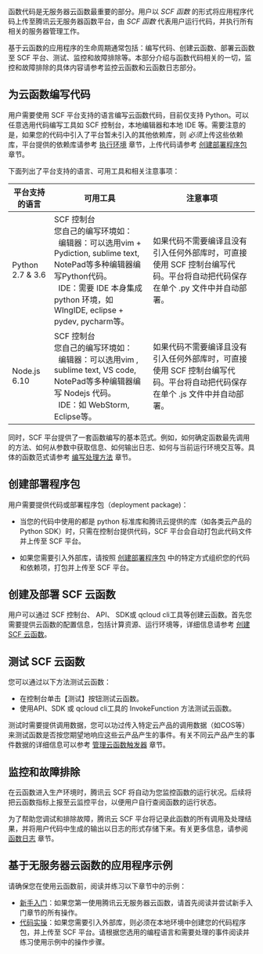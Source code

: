 函数代码是无服务器云函数最重要的部分。用户以 *SCF 函数* 的形式将应用程序代码上传至腾讯云无服务器函数平台，由 *SCF 函数* 代表用户运行代码，并执行所有相关的服务器管理工作。

基于云函数的应用程序的生命周期通常包括：编写代码、创建云函数、部署云函数至 SCF 平台、测试、监控和故障排除等。本部分介绍与函数代码相关的一切，监控和故障排除的具体内容请参考监控云函数和云函数日志部分。

## 为云函数编写代码
用户需要使用 SCF 平台支持的语言编写云函数代码，目前仅支持 Python。可以任意选用代码编写工具如 SCF 控制台，本地编辑器和本地 IDE 等。需要注意的是，如果您的代码中引入了平台暂未引入的其他依赖库，则 *必须*上传这些依赖库，平台提供的依赖库请参考 [执行环境](https://cloud.tencent.com/document/product/583/9694#.E6.89.A7.E8.A1.8C.E7.8E.AF.E5.A2.83.E5.92.8C.E5.8F.AF.E7.94.A8.E5.BA.93) 章节，上传代码请参考 [创建部署程序包](https://cloud.tencent.com/document/product/583/9702) 章节。

下面列出了平台支持的语言、可用工具和相关注意事项：

|平台支持的语言|可用工具|注意事项|
|--|--|--|
|Python 2.7 & 3.6|SCF 控制台<br>您自己的编写环境如：<br>&nbsp;&nbsp;编辑器：可以选用vim + Pydiction, sublime text, NotePad等多种编辑器编写Python代码。<br>&nbsp;&nbsp;IDE：需要 IDE 本身集成 python 环境，如 WIngIDE, eclipse + pydev, pycharm等。|如果代码不需要编译且没有引入任何外部库时，可直接使用 SCF 控制台编写代码。平台将自动把代码保存在单个 .py 文件中并自动部署。|
|Node.js 6.10|SCF 控制台<br>您自己的编写环境如：<br>&nbsp;&nbsp;编辑器：可以选用vim , sublime text, VS code, NotePad等多种编辑器编写 Nodejs 代码。<br>&nbsp;&nbsp;IDE：如 WebStorm, Eclipse等。|如果代码不需要编译且没有引入任何外部库时，可直接使用 SCF 控制台编写代码。平台将自动把代码保存在单个 .js 文件中并自动部署。|

同时，SCF 平台提供了一套函数编写的基本范式。例如，如何确定函数最先调用的方法、如何从参数中获取信息、如何输出日志、如何与当前运行环境交互等。具体的函数范式请参考 [编写处理方法](https://cloud.tencent.com/document/product/583/9210) 章节。


## 创建部署程序包

用户需要提供代码或部署程序包（deployment package)：

- 当您的代码中使用的都是 python 标准库和腾讯云提供的库（如各类云产品的 Python SDK）时，只需在控制台提供代码，SCF 平台会自动打包此代码文件并上传至 SCF 平台。

- 如果您需要引入外部库，请按照 [创建部署程序包](https://cloud.tencent.com/document/product/583/9702) 中的特定方式组织您的代码和依赖项，打包并上传至 SCF 平台。

## 创建及部署 SCF 云函数

用户可以通过 SCF 控制台、 API、 SDK或 qcloud cli工具等创建云函数。首先您需要提供云函数的配置信息，包括计算资源、运行环境等，详细信息请参考 [创建 SCF 云函数](https://cloud.tencent.com/document/product/583/9207)。


## 测试 SCF 云函数
您可以通过以下方法测试云函数：

- 在控制台单击【测试】按钮测试云函数。
- 使用API、SDK 或 qcloud cli工具的 InvokeFunction 方法测试云函数。

测试时需要提供调用数据，您可以功过传入特定云产品的调用数据（如COS等）来测试函数是否按您期望地响应这些云产品产生的事件。有关不同云产品产生的事件数据的详细信息可以参考 [管理云函数触发器](https://cloud.tencent.com/document/product/583/9707) 章节。

## 监控和故障排除
在云函数进入生产环境时，腾讯云 SCF 将自动为您监控函数的运行状况。后续将把云函数指标上报至云监控平台，以便用户自行查阅函数的运行状态。

为了帮助您调试和排除故障，腾讯云 SCF 平台将记录此函数的所有调用及处理结果，并将用户代码中生成的输出以日志的形式存储下来。有关更多信息，请参阅 [函数日志]() 章节。

## 基于无服务器云函数的应用程序示例
请确保您在使用云函数前，阅读并练习以下章节中的示例：

- [新手入门](https://cloud.tencent.com/document/product/583/9179)：如果您第一使用腾讯云无服务器云函数，请首先阅读并尝试新手入门章节的所有操作。
- [代码实操](https://cloud.tencent.com/document/product/583/9734)：如果您需要引入外部库，则必须在本地环境中创建您的代码程序包，并上传至 SCF 平台。请根据您选用的编程语言和需要处理的事件阅读并练习使用示例中的操作步骤。




